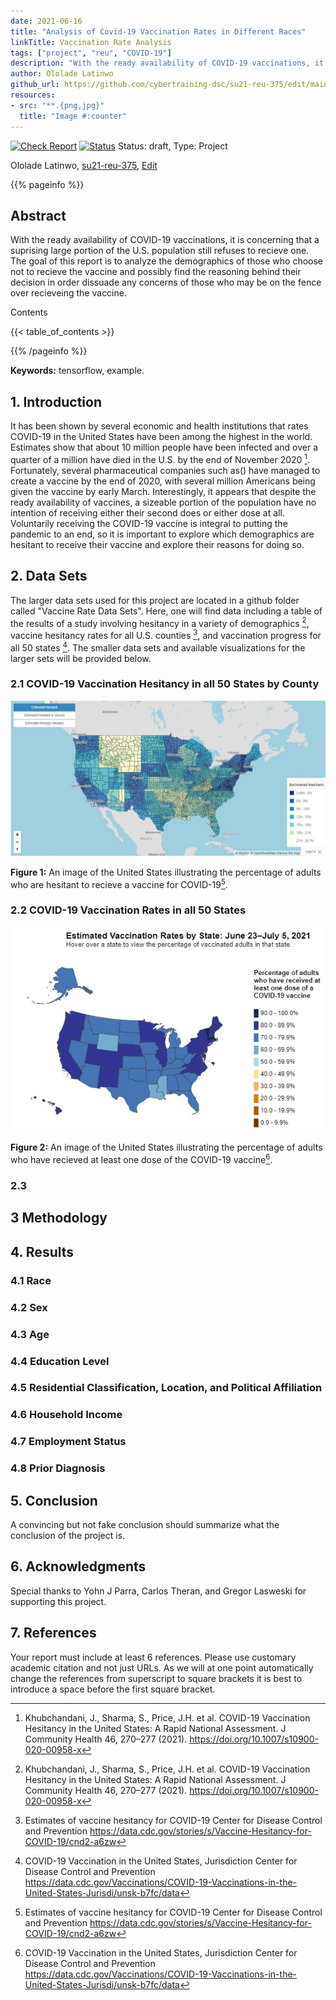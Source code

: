```yaml
---
date: 2021-06-16
title: "Analysis of Covid-19 Vaccination Rates in Different Races"
linkTitle: Vaccination Rate Analysis
tags: ["project", "reu", "COVID-19"]
description: "With the ready availability of COVID-19 vaccinations, it is concerning that a suprising large portion of the U.S. population still refuses to recieve one. The goal of this report is to analyze the demographics of those who choose not to recieve the vaccine and possibly find the reasoning behind their decision in order dissuade any concerns of those who may be on the fence over recieveing the vaccine."
author: Ololade Latinwo
github_url: https://github.com/cybertraining-dsc/su21-reu-375/edit/main/project/index.md
resources:
- src: "**.{png,jpg}"
  title: "Image #:counter"
---
```


[![Check Report](https://github.com/cybertraining-dsc/su21-reu-375/workflows/Check%20Report/badge.svg)](https://github.com/cybertraining-dsc/su21-reu-375/actions)
[![Status](https://github.com/cybertraining-dsc/su21-reu-375/workflows/Status/badge.svg)](https://github.com/cybertraining-dsc/su21-reu-375/actions)
Status: draft, Type: Project


Ololade Latinwo, [su21-reu-375](https://github.com/cybertraining-dsc/su21-reu-375), [Edit](https://github.com/cybertraining-dsc/su21-reu-375/blob/main/project/index.md)

{{% pageinfo %}}

## Abstract

With the ready availability of COVID-19 vaccinations, it is concerning that a suprising large portion of the U.S. population still refuses to recieve one. The goal of this report is to analyze the demographics of those who choose not to recieve the vaccine and possibly find the reasoning behind their decision in order dissuade any concerns of those who may be on the fence over recieveing the vaccine.


Contents

{{< table_of_contents >}}

{{% /pageinfo %}}

**Keywords:** tensorflow, example. 

## 1. Introduction

It has been shown by several economic and health institutions that rates COVID-19 in the United States have been among the highest in the world. Estimates show that about 10 million people have been infected and over a quarter of a million have died in the U.S. by the end of November 2020 [^1]. Fortunately, several pharmaceutical companies such as() have managed to create a vaccine by the end of 2020, with several million Americans being given the vaccine by early March. Interestingly, it appears that despite the ready availability of vaccines, a sizeable portion of the population have no intention of receiving either their second does or either dose at all. Voluntarily receiving the COVID-19 vaccine is integral to putting the pandemic to an end, so it is important to explore which demographics are hesitant to receive their vaccine and explore their reasons for doing so. 

## 2. Data Sets

The larger data sets used for this project are located in a github folder called "Vaccine Rate Data Sets". Here, one will find data including a table of the results of a study involving hesitancy in a variety of demographics [^1], vaccine hesitancy rates for all U.S. counties [^2], and vaccination progress for all 50 states [^3]. The smaller data sets and available visualizations for the larger sets will be provided below. 

### 2.1 COVID-19 Vaccination Hesitancy in all 50 States by County

![Figure 1](https://github.com/cybertraining-dsc/su21-reu-375/blob/b624e0213bad00132fe7ec9762730466aa4210b3/Pictures/USA%20Vaccine%20Hesitancy.jpg)

**Figure 1:** An image of the United States illustrating the percentage of adults who are hesitant to recieve a vaccine for COVID-19[^2].

### 2.2 COVID-19 Vaccination Rates in all 50 States 

![Figure 2](https://github.com/cybertraining-dsc/su21-reu-375/blob/e13597076f290e67ddc888ec8ac2a7f6fbf8a3ad/Pictures/USA%20Vaccine%20.jpg)

**Figure 2:** An image of the United States illustrating the percentage of adults who have recieved at least one dose of the COVID-19 vaccine[^3].

### 2.3 

## 3 Methodology

## 4. Results

### 4.1 Race

### 4.2 Sex

### 4.3 Age

### 4.4 Education Level

### 4.5 Residential Classification, Location, and Political Affiliation

### 4.6 Household Income

### 4.7 Employment Status 

### 4.8 Prior Diagnosis
 
## 5. Conclusion

A convincing but not fake conclusion should summarize what the conclusion of the project is.

## 6. Acknowledgments

Special thanks to Yohn J Parra, Carlos Theran, and Gregor Lasweski for supporting this project. 
## 7. References

Your report must include at least 6 references. Please use customary academic citation and not just URLs. As we will at 
one point automatically change the references from superscript to square brackets it is best to introduce a space before 
the first square bracket.

[^1]: Khubchandani, J., Sharma, S., Price, J.H. et al. 
      COVID-19 Vaccination Hesitancy in the United States: A Rapid National Assessment. 
      J Community Health 46, 270–277 (2021). 
      https://doi.org/10.1007/s10900-020-00958-x


[^2]: Estimates of vaccine hesitancy for COVID-19
      Center for Disease Control and Prevention 
      https://data.cdc.gov/stories/s/Vaccine-Hesitancy-for-COVID-19/cnd2-a6zw


[^3]: COVID-19 Vaccination in the United States, Jurisdiction
      Center for Disease Control and Prevention 
      https://data.cdc.gov/Vaccinations/COVID-19-Vaccinations-in-the-United-States-Jurisdi/unsk-b7fc/data


[^4]: Household Pulse Survey COVID-19 Vaccination Tracker 
      United States Census Bureau  
      https://www.census.gov/library/visualizations/interactive/household-pulse-survey-covid-19-vaccination-tracker.html


      
      
[^3]: Jagdish Khubchandani, Yilda Macias,
      COVID-19 vaccination hesitancy in Hispanics and African-Americans: A review and recommendations for practice,
      Brain, Behavior, & Immunity - Health
      https://www.sciencedirect.com/science/article/pii/S2666354621000806
      

[^4]: Vaccine Hesitancy for COVID-19
      Centers for Disease Control and Prevention
      https://data.cdc.gov/stories/s/Vaccine-Hesitancy-for-COVID-19/cnd2-a6zw

[^5]:

[^6]:

      
      
